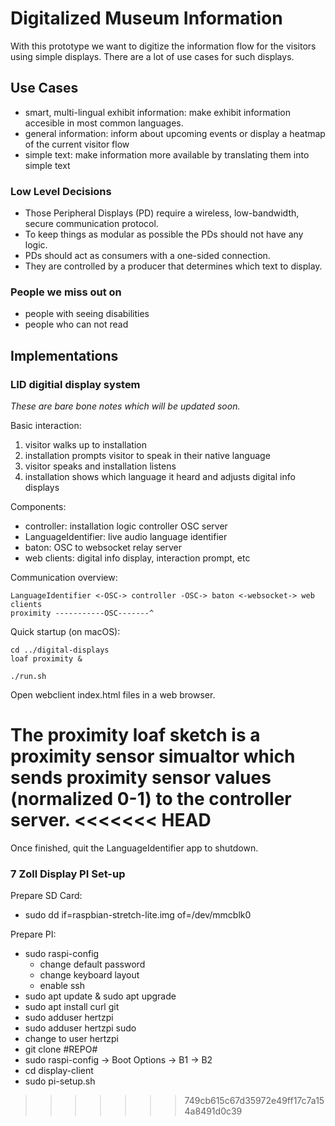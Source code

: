Digitalized Museum Information
==============================

With this prototype we want to digitize the information flow for the visitors using simple displays.
There are a lot of use cases for such displays.

Use Cases
---------

* smart, multi-lingual exhibit information: make exhibit information accesible in most common languages.
* general information: inform about upcoming events or display a heatmap of the current visitor flow
* simple text: make information more available by translating them into simple text

### Low Level Decisions

* Those Peripheral Displays (PD) require a wireless, low-bandwidth, secure communication protocol.
* To keep things as modular as possible the PDs should not have any logic. 
* PDs should act as consumers with a one-sided connection.
* They are controlled by a producer that determines which text to display.

### People we miss out on

* people with seeing disabilities
* people who can not read

Implementations
---------------

### LID digitial display system

_These are bare bone notes which will be updated soon._

Basic interaction:

1. visitor walks up to installation
2. installation prompts visitor to speak in their native language
3. visitor speaks and installation listens
4. installation shows which language it heard and adjusts digital info displays

Components:

* controller: installation logic controller OSC server
* LanguageIdentifier: live audio language identifier
* baton: OSC to websocket relay server
* web clients: digital info display, interaction prompt, etc

Communication overview:

~~~
LanguageIdentifier <-OSC-> controller -OSC-> baton <-websocket-> web clients
proximity -----------OSC-------^
~~~

Quick startup (on macOS):

~~~
cd ../digital-displays
loaf proximity &

./run.sh
~~~

Open webclient index.html files in a web browser.

The proximity loaf sketch is a proximity sensor simualtor which sends proximity sensor values (normalized 0-1) to the controller server.
<<<<<<< HEAD
=======

Once finished, quit the LanguageIdentifier app to shutdown.

### 7 Zoll Display PI Set-up

Prepare SD Card:

* sudo dd if=raspbian-stretch-lite.img of=/dev/mmcblk0

Prepare PI:

* sudo raspi-config
    * change default password
    * change keyboard layout
    * enable ssh
* sudo apt update & sudo apt upgrade
* sudo apt install curl git
* sudo adduser hertzpi
* sudo adduser hertzpi sudo
* change to user hertzpi
* git clone #REPO#
* sudo raspi-config -> Boot Options -> B1 -> B2
* cd display-client
* sudo pi-setup.sh
>>>>>>> 749cb615c67d35972e49ff17c7a154a8491d0c39
